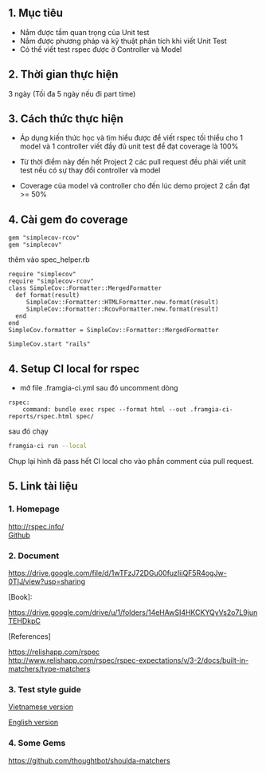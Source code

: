 ## 1. Mục tiêu
- Nắm được tầm quan trọng của Unit test
- Nắm được phương pháp và kỹ thuật phân tích khi viết Unit Test
- Có thể viết test rspec được ở Controller và Model
## 2. Thời gian thực hiện
3 ngày (Tối đa 5 ngày nếu đi part time)
## 3. Cách thức thực hiện
- Áp dụng kiến thức học và tìm hiểu được để viết rspec tối thiểu cho 1 model và 1 controller viết đầy đủ unit test để đạt coverage là 100% 

- Từ thời điểm này đến hết Project 2 các pull request đều phải viết unit test nếu có sự thay đổi controller và model
- Coverage của model và controller cho đến lúc demo project 2 cần đạt >= 50%
## 4. Cài gem đo coverage
```
gem "simplecov-rcov"
gem "simplecov"
```

thêm vào spec_helper.rb
```
require "simplecov"
require "simplecov-rcov"
class SimpleCov::Formatter::MergedFormatter
  def format(result)
     SimpleCov::Formatter::HTMLFormatter.new.format(result)
     SimpleCov::Formatter::RcovFormatter.new.format(result)
  end
end
SimpleCov.formatter = SimpleCov::Formatter::MergedFormatter

SimpleCov.start "rails"
```

## 4. Setup CI local for rspec
- mở file .framgia-ci.yml sau đó uncomment dòng
```
rspec:
    command: bundle exec rspec --format html --out .framgia-ci-reports/rspec.html spec/
```
sau đó chạy
```bash
framgia-ci run --local
```
Chụp lại hình đã pass hết CI local cho vào phần comment của pull request.

## 5. Link tài liệu
### 1. Homepage
http://rspec.info/<br>
[Github](https://github.com/rspec/rspec)

### 2. Document
[Slide]:
Rspec: 
https://drive.google.com/file/d/1wTFzJ72DGu00fuzIiiQF5R4ogJw-0TIJ/view?usp=sharing

[Book]: 

https://drive.google.com/drive/u/1/folders/14eHAwSI4HKCKYQyVs2o7L9junTEHDkpC

[References]

https://relishapp.com/rspec
<br>
http://www.relishapp.com/rspec/rspec-expectations/v/3-2/docs/built-in-matchers/type-matchers
<br>


### 3. Test style guide
[Vietnamese version](https://github.com/framgia/coding-standards/blob/master/vn/rails/test.md)

[English version](https://github.com/framgia/coding-standards/blob/master/eng/rails/test.md)

### 4. Some Gems
https://github.com/thoughtbot/shoulda-matchers

